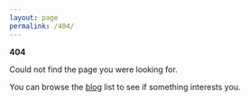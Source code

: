 ```yaml
---
layout: page
permalink: /404/
---
```


**404**

Could not find the page you were looking for.

You can browse the [blog](/blog/) list to see if something interests you.
